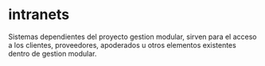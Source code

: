 # intranets
Sistemas dependientes del proyecto gestion modular, sirven para el acceso a los clientes, proveedores, apoderados u otros elementos existentes dentro de gestion modular.
